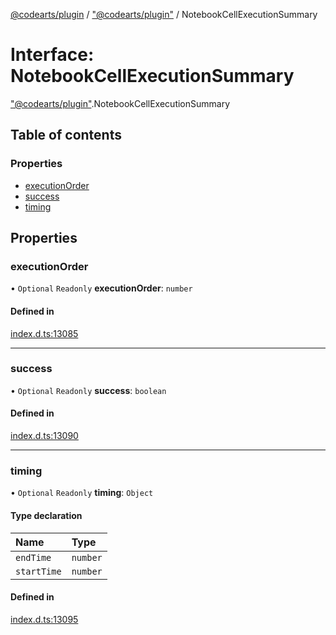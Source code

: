 [@codearts/plugin](../README.md) / ["@codearts/plugin"](../modules/_codearts_plugin_.md) / NotebookCellExecutionSummary

# Interface: NotebookCellExecutionSummary

["@codearts/plugin"](../modules/_codearts_plugin_.md).NotebookCellExecutionSummary

## Table of contents

### Properties

- [executionOrder](codearts_plugin_.NotebookCellExecutionSummary.md#executionorder)
- [success](codearts_plugin_.NotebookCellExecutionSummary.md#success)
- [timing](codearts_plugin_.NotebookCellExecutionSummary.md#timing)

## Properties

### executionOrder

• `Optional` `Readonly` **executionOrder**: `number`

#### Defined in

[index.d.ts:13085](https://github.com/huaweicloud/cloudide-plugin-api/blob/a4193a8/index.d.ts#L13085)

___

### success

• `Optional` `Readonly` **success**: `boolean`

#### Defined in

[index.d.ts:13090](https://github.com/huaweicloud/cloudide-plugin-api/blob/a4193a8/index.d.ts#L13090)

___

### timing

• `Optional` `Readonly` **timing**: `Object`

#### Type declaration

| Name | Type |
| :------ | :------ |
| `endTime` | `number` |
| `startTime` | `number` |

#### Defined in

[index.d.ts:13095](https://github.com/huaweicloud/cloudide-plugin-api/blob/a4193a8/index.d.ts#L13095)
